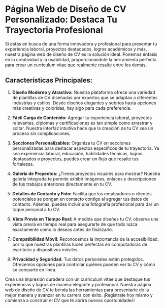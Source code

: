 # Página Web de Diseño de CV Personalizado: Destaca Tu Trayectoria Profesional

Si estás en busca de una forma innovadora y profesional para presentar tu experiencia laboral, proyectos destacados, logros académicos y más, nuestra página web de diseño de CV es la solución ideal. Ponemos énfasis en la creatividad y la usabilidad, proporcionándote la herramienta perfecta para crear un currículum vitae que realmente resalte entre los demás.

## Características Principales:

1. **Diseño Moderno y Atractivo:** Nuestra plataforma ofrece una variedad de plantillas de CV diseñadas por expertos que se adaptan a diferentes industrias y estilos. Desde diseños elegantes y sobrios hasta opciones más creativas y coloridas, hay algo para cada preferencia.

2. **Fácil Carga de Contenido:** Agregar tu experiencia laboral, proyectos relevantes, diplomas y certificaciones es tan simple como arrastrar y soltar. Nuestra interfaz intuitiva hace que la creación de tu CV sea un proceso sin complicaciones.

3. **Secciones Personalizables:** Organiza tu CV en secciones personalizadas para destacar aspectos específicos de tu trayectoria. Ya sea experiencia laboral, educación, habilidades técnicas, logros destacados o proyectos, puedes crear un flujo que resalte tus fortalezas.

4. **Galería de Proyectos:** ¿Tienes proyectos visuales para mostrar? Nuestra galería integrada te permite exhibir imágenes, enlaces y descripciones de tus trabajos anteriores directamente en tu CV.

5. **Detalles de Contacto y Foto:** Facilita que los empleadores o clientes potenciales se pongan en contacto contigo al agregar tus datos de contacto. Además, puedes incluir una fotografía profesional para dar un toque personal a tu CV.

6. **Vista Previa en Tiempo Real:** A medida que diseñes tu CV, observa una vista previa en tiempo real para asegurarte de que todo luzca exactamente como lo deseas antes de finalizarlo.

7. **Compatibilidad Móvil:** Reconocemos la importancia de la accesibilidad, por lo que nuestras plantillas lucen perfectas en computadoras de escritorio y dispositivos móviles.

8. **Privacidad y Seguridad:** Tus datos personales están protegidos. Ofrecemos opciones para controlar quiénes pueden ver tu CV y cómo se comparte en línea.

Crea una impresión duradera con un currículum vitae que destaque tus experiencias y logros de manera elegante y profesional. Nuestra página web de diseño de CV te brinda las herramientas para presentarte de la mejor manera y avanzar en tu carrera con éxito. ¡Regístrate hoy mismo y comienza a construir el CV que te abrirá nuevas oportunidades!

